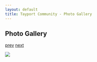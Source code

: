 ```yaml
---
layout: default
title: Tayport Community - Photo Gallery
---
```

## Photo Gallery

[prev](http://tayport.org.uk/photo/222) [next](http://tayport.org.uk/photo/224)

![ ](http://tayport.org.uk/media/223.jpg " ")

